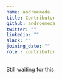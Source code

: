 ```yaml
---
name: androemeda
title: Contributor
github: androemeda
twitter: ""
linkedin: ""
slack: ""
joining_date: ""
role : contributor
---
```


Still waiting for this

